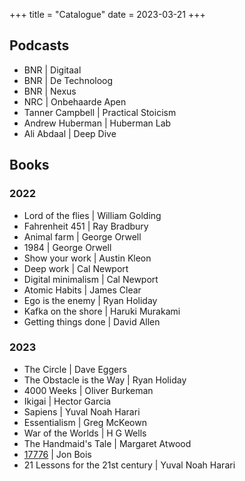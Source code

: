 +++
title = "Catalogue"
date = 2023-03-21
+++

## Podcasts

- BNR | Digitaal
- BNR | De Technoloog
- BNR | Nexus
- NRC | Onbehaarde Apen
- Tanner Campbell | Practical Stoicism
- Andrew Huberman | Huberman Lab
- Ali Abdaal | Deep Dive

## Books

### 2022
- Lord of the flies | William Golding
- Fahrenheit 451 | Ray Bradbury
- Animal farm | George Orwell
- 1984 | George Orwell
- Show your work | Austin Kleon
- Deep work | Cal Newport
- Digital minimalism | Cal Newport
- Atomic Habits | James Clear
- Ego is the enemy | Ryan Holiday
- Kafka on the shore | Haruki Murakami
- Getting things done | David Allen

### 2023
- The Circle | Dave Eggers
- The Obstacle is the Way | Ryan Holiday
- 4000 Weeks | Oliver Burkeman
- Ikigai | Hector Garcia
- Sapiens | Yuval Noah Harari
- Essentialism | Greg McKeown
- War of the Worlds | H G Wells
- The Handmaid's Tale | Margaret Atwood
- [17776](https://www.sbnation.com/a/17776-football) | Jon Bois
- 21 Lessons for the 21st century | Yuval Noah Harari

